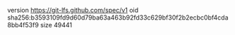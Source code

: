 version https://git-lfs.github.com/spec/v1
oid sha256:b3593109fd9d60d79ba63a463b92fd33c629bf30f2b2ecbc0bf4cda8bb4f53f9
size 49441
